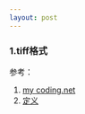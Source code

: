 ```yaml
---
layout: post
---
```


### 1.tiff格式





参考：

1. [my coding.net](http://zhwa3232.coding.me/baibingqianlan.github.io/)
2. [定义]({{site.baseurl}}/assets/2018-10-16/3.bmp)


